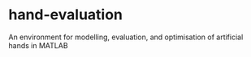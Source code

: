 # hand-evaluation
An environment for modelling, evaluation, and optimisation of artificial hands in MATLAB
